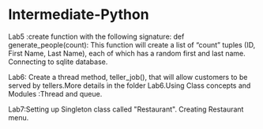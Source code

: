 # Intermediate-Python

Lab5 :create function with the following signature: def generate_people(count):
This function will create a list of “count” tuples (ID, First Name, Last Name), each of which has a random first and last name.
Connecting to sqlite database.

Lab6: Create a thread method, teller_job(), that will allow customers to be served by tellers.More details in the folder Lab6.Using Class concepts and
 Modules :Thread and queue.
 
Lab7:Setting up Singleton class called "Restaurant". Creating Restaurant menu.

